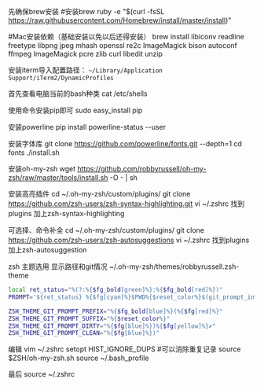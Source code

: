 先确保brew安装
#安装brew
ruby -e "$(curl -fsSL https://raw.githubusercontent.com/Homebrew/install/master/install)"

#Mac安装依赖（基础安装以免以后还得安装）
brew install libiconv readline freetype libpng jpeg mhash openssl re2c ImageMagick bison autoconf ffmpeg ImageMagick pcre zlib curl libedit unzip

安装iterm导入配置路径：
``` ~/Library/Application Support/iTerm2/DynamicProfiles ```

首先查看电脑当前的bash种类
cat /etc/shells

使用命令安装pip即可
sudo easy_install pip

安装powerline 
pip install powerline-status --user

安装字体库
git clone https://github.com/powerline/fonts.git --depth=1
cd fonts
./install.sh

安装oh-my-zsh
wget https://github.com/robbyrussell/oh-my-zsh/raw/master/tools/install.sh -O - | sh

安装高亮插件
cd ~/.oh-my-zsh/custom/plugins/
git clone https://github.com/zsh-users/zsh-syntax-highlighting.git
vi ~/.zshrc
找到plugins
加上zsh-syntax-highlighting


可选择、命令补全
cd ~/.oh-my-zsh/custom/plugins/
git clone https://github.com/zsh-users/zsh-autosuggestions
vi ~/.zshrc
找到plugins
加上zsh-autosuggestion

zsh 主题选用 显示路径和git情况
~/.oh-my-zsh/themes/robbyrussell.zsh-theme

```bash
local ret_status="%(?:%{$fg_bold[green]%}:%{$fg_bold[red]%})"
PROMPT='${ret_status} %{$fg[cyan]%}$PWD%{$reset_color%}$(git_prompt_info)'

ZSH_THEME_GIT_PROMPT_PREFIX="%{$fg_bold[blue]%}(%{$fg[red]%}"
ZSH_THEME_GIT_PROMPT_SUFFIX="%{$reset_color%}"
ZSH_THEME_GIT_PROMPT_DIRTY="%{$fg[blue]%})%{$fg[yellow]%}✗"
ZSH_THEME_GIT_PROMPT_CLEAN="%{$fg[blue]%})"

```

编辑 vim ~/.zshrc
setopt HIST_IGNORE_DUPS  #可以消除重复记录
source $ZSH/oh-my-zsh.sh
source ~/.bash_profile

最后
source ~/.zshrc

